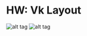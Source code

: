 # HW: Vk Layout
![alt tag](http://img.velvet.by/files/userfiles/19083/aprav-thumb.jpg)
![alt tag](http://img.velvet.by/files/userfiles/19083/aprav-thumb.jpg)

